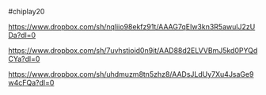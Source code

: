 \#chiplay20

https://www.dropbox.com/sh/nqliio98ekfz91t/AAAG7qEIw3kn3R5awulJ2zUDa?dl=0

https://www.dropbox.com/sh/7uvhstioid0n9it/AAD88d2ELVVBmJ5kd0PYQdCYa?dl=0

https://www.dropbox.com/sh/uhdmuzm8tn5zhz8/AADsJLdUy7Xu4JsaGe9w4cFQa?dl=0
